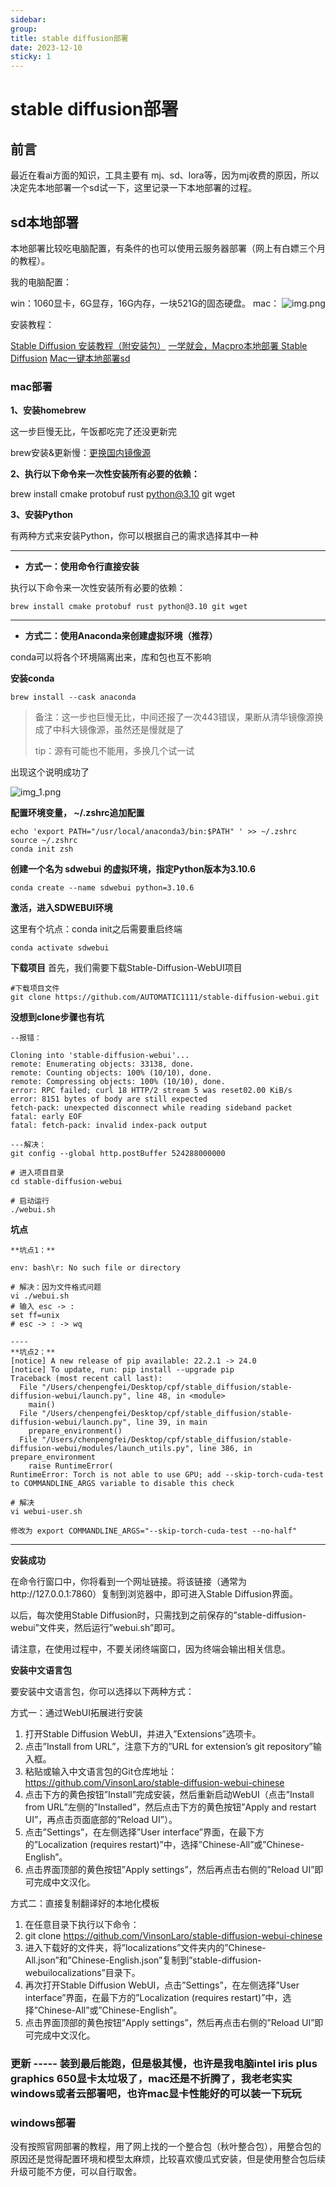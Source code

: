 ```yaml
---
sidebar:
group:
title: stable diffusion部署
date: 2023-12-10
sticky: 1
---
```

# stable diffusion部署


## 前言

最近在看ai方面的知识，工具主要有 mj、sd、lora等，因为mj收费的原因，所以决定先本地部署一个sd试一下，这里记录一下本地部署的过程。

## sd本地部署

本地部署比较吃电脑配置，有条件的也可以使用云服务器部署（网上有白嫖三个月的教程）。

我的电脑配置：

win：1060显卡，6G显存，16G内存，一块521G的固态硬盘。
mac：
![img.png](img.png)

安装教程：

[Stable Diffusion 安装教程（附安装包）](https://blog.csdn.net/A2421417624/article/details/137766693)
[一学就会，Macpro本地部署 Stable Diffusion](https://zhuanlan.zhihu.com/p/652700145)
[Mac一键本地部署sd](http://www.hnbyed.com/news/4875.html)



### mac部署

**1、安装homebrew**

这一步巨慢无比，午饭都吃完了还没更新完

brew安装&更新慢：[更换国内镜像源](https://blog.csdn.net/itguangit/article/details/122192858)

**2、执行以下命令来一次性安装所有必要的依赖：**

brew install cmake protobuf rust python@3.10 git wget

**3、安装Python**

有两种方式来安装Python，你可以根据自己的需求选择其中一种

---

* **方式一：使用命令行直接安装**

执行以下命令来一次性安装所有必要的依赖：

```shell
brew install cmake protobuf rust python@3.10 git wget
```


---

* **方式二：使用Anaconda来创建虚拟环境（推荐）**

conda可以将各个环境隔离出来，库和包也互不影响


**安装conda**
```shell
brew install --cask anaconda
```

> 备注：这一步也巨慢无比，中间还报了一次443错误，果断从清华镜像源换成了中科大镜像源，虽然还是慢就是了
> 
> tip：源有可能也不能用，多换几个试一试

出现这个说明成功了

![img_1.png](img_1.png)


**配置环境变量， ~/.zshrc追加配置**

```shell
echo 'export PATH="/usr/local/anaconda3/bin:$PATH" ' >> ~/.zshrc
source ~/.zshrc
conda init zsh
```

**创建一个名为 sdwebui 的虚拟环境，指定Python版本为3.10.6**
```shell
conda create --name sdwebui python=3.10.6
```

**激活，进入SDWEBUI环境**

这里有个坑点：conda init之后需要重启终端

```shell
conda activate sdwebui
```

**下载项目**
首先，我们需要下载Stable-Diffusion-WebUI项目

```shell
#下载项目文件
git clone https://github.com/AUTOMATIC1111/stable-diffusion-webui.git
```

**没想到clone步骤也有坑**

```text
--报错：

Cloning into 'stable-diffusion-webui'...
remote: Enumerating objects: 33138, done.
remote: Counting objects: 100% (10/10), done.
remote: Compressing objects: 100% (10/10), done.
error: RPC failed; curl 18 HTTP/2 stream 5 was reset02.00 KiB/s
error: 8151 bytes of body are still expected
fetch-pack: unexpected disconnect while reading sideband packet
fatal: early EOF
fatal: fetch-pack: invalid index-pack output

---解决：
git config --global http.postBuffer 524288000000
```


```shell
# 进入项目目录
cd stable-diffusion-webui

# 启动运行
./webui.sh
```

**坑点**

```text
**坑点1：**

env: bash\r: No such file or directory

# 解决：因为文件格式问题
vi ./webui.sh
# 输入 esc -> :
set ff=unix
# esc -> : -> wq

----
**坑点2：**
[notice] A new release of pip available: 22.2.1 -> 24.0
[notice] To update, run: pip install --upgrade pip
Traceback (most recent call last):
  File "/Users/chenpengfei/Desktop/cpf/stable_diffusion/stable-diffusion-webui/launch.py", line 48, in <module>
    main()
  File "/Users/chenpengfei/Desktop/cpf/stable_diffusion/stable-diffusion-webui/launch.py", line 39, in main
    prepare_environment()
  File "/Users/chenpengfei/Desktop/cpf/stable_diffusion/stable-diffusion-webui/modules/launch_utils.py", line 386, in prepare_environment
    raise RuntimeError(
RuntimeError: Torch is not able to use GPU; add --skip-torch-cuda-test to COMMANDLINE_ARGS variable to disable this check

# 解决
vi webui-user.sh

修改为 export COMMANDLINE_ARGS="--skip-torch-cuda-test --no-half"
```
----

**安装成功**

在命令行窗口中，你将看到一个网址链接。将该链接（通常为http://127.0.0.1:7860）复制到浏览器中，即可进入Stable Diffusion界面。

以后，每次使用Stable Diffusion时，只需找到之前保存的”stable-diffusion-webui”文件夹，然后运行”webui.sh”即可。

请注意，在使用过程中，不要关闭终端窗口，因为终端会输出相关信息。

**安装中文语言包**

要安装中文语言包，你可以选择以下两种方式：

方式一：通过WebUI拓展进行安装

1. 打开Stable Diffusion WebUI，并进入”Extensions”选项卡。
2. 点击”Install from URL”，注意下方的”URL for extension’s git repository”输入框。
3. 粘贴或输入中文语言包的Git仓库地址：https://github.com/VinsonLaro/stable-diffusion-webui-chinese
4. 点击下方的黄色按钮”Install”完成安装，然后重新启动WebUI（点击”Install from URL”左侧的”Installed”，然后点击下方的黄色按钮”Apply and restart UI”，再点击页面底部的”Reload UI”）。
5. 点击”Settings”，在左侧选择”User interface”界面，在最下方的”Localization (requires restart)”中，选择”Chinese-All”或”Chinese-English”。
6. 点击界面顶部的黄色按钮”Apply settings”，然后再点击右侧的”Reload UI”即可完成中文汉化。

方式二：直接复制翻译好的本地化模板
1. 在任意目录下执行以下命令：
2. git clone https://github.com/VinsonLaro/stable-diffusion-webui-chinese
3. 进入下载好的文件夹，将”localizations”文件夹内的”Chinese-All.json”和”Chinese-English.json”复制到”stable-diffusion-webuilocalizations”目录下。
4. 再次打开Stable Diffusion WebUI，点击”Settings”，在左侧选择”User interface”界面，在最下方的”Localization (requires restart)”中，选择”Chinese-All”或”Chinese-English”。
5. 点击界面顶部的黄色按钮”Apply settings”，然后再点击右侧的”Reload UI”即可完成中文汉化。

### 更新 ----- 装到最后能跑，但是极其慢，也许是我电脑intel iris plus graphics 650显卡太垃圾了，mac还是不折腾了，我老老实实windows或者云部署吧，也许mac显卡性能好的可以装一下玩玩

### windows部署

没有按照官网部署的教程，用了网上找的一个整合包（秋叶整合包），用整合包的原因还是觉得配置环境和模型太麻烦，比较喜欢傻瓜式安装，但是使用整合包后续升级可能不方便，可以自行取舍。















